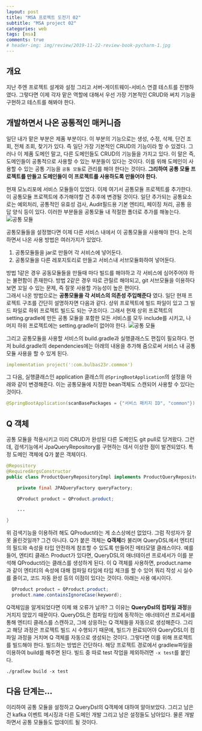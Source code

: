 ```yaml
---  
layout: post  
title: "MSA 프로젝트 도전기 02"
subtitle: "MSA project 02"  
categories: web  
tags: [msa]   
comments: true  
# header-img: img/review/2019-11-22-review-book-pycharm-1.jpg  
---  
```

  
## 개요  
지난 주엔 프로젝트 설계와 설정 그리고 서버-게이트웨이-서비스 연결 테스트를 진행하였다. 그렇다면 이제 각자 맡은 역할에 대해서 우선 가장 기본적인 CRUD와 써치 기능을 구현하고 테스트를 해봐야 한다.

## 개발하면서 나온 공통적인 매커니즘 

일단 내가 맡은 부분은 제품 부분이다. 이 부분의 기능으로는 생성, 수정, 삭제, 단건 조회, 전체 조회, 찾기가 있다. 즉 일단 가장 기본적인 CRUD의 기능이라 할 수 있겠다. 그러나 이 제품 도메인 말고, 다른 도메인들도 CRUD의 기능들을 가지고 있다. 이 말은 즉, 도메인들이 공통적으로 사용할 수 있는 부분들이 있다는 것이다. 이를 위해 도메인이 사용할 수 있는 공통 기능을 `공통 모듈`로 관리를 해야 한다는 것이다. **그리하여 공통 모듈 프로젝트를 만들고 도메인들이 이 프로젝트를 사용하도록 만들어야 한다.**

현재 모노리포에 서비스 모듈들이 있었다. 이제 여기서 공통모듈 프로젝트를 추가한다. 이 공통모듈 프로젝트에 추가해야할 건 추후에 변경될 것이다. 일단 추가되는 공통요소로는 예외처리, 공통적인 유효성 검사, Audit필드용 기본 엔티티, 페이징 처리, 공통 응답 양식 등이 있다. 이러한 부분들을 공통모듈 내 적절한 폴더로 추가를 해놓는다. 
![공통 모듈](https://zzangkkmin.github.io/assets/img/postImages/2025-03-17-common-module.png)

공통모듈들을 설정했다면 이제 다른 서비스 내에서 이 공통모듈을 사용해야 한다. 논의 하면서 나온 사용 방법은 여러가지가 있었다.
1. 공통모듈들을 jar로 만들어 각 서비스에 넣어둔다.
2. 공통모듈을 다른 레포지토리로 만들고 서비스내 서브모듈화하여 넣어둔다.

방법 1같은 경우 공동모듈들을 만들때 마다 빌드를 해야하고 각 서비스에 심어주어야 하는 불편함이 존재한다. 방법 2같은 경우 따로 관릴르 해야되고, git 서브모듈을 이용하다보면 꼬일 수 있는 문제, 즉 잘못 사용할 가능성이 높은 편이다.  
그래서 나온 방법으로는 **공통모듈을 각 서비스의 의존성 주입해준다** 였다.
일단 현재 프로젝트 구조를 간단히 설명하자면 다음과 같다. 상위 프로젝트에 빌드 파일이 있고 그 빌드 파일로 하위 프로젝트 빌드도 되는 구조이다.
그래서 현재 상위 프로젝트의 setting.gradle에 만든 공통 모듈을 포함한 모든 서비스를 모두 include를 시키고, 나머지 하위 프로젝트에는 setting.gradle이 없어야 한다.
![공통 모듈](https://zzangkkmin.github.io/assets/img/postImages/2025-03-17-prj-structure.png)

그리고 공통모듈을 사용할 서비스의 build.gradle과 실행클래스도 편집이 필요하다. 먼저 build.gradle의 dependencies에는 아래의 내용을 추가해 줌으로써 서비스 내 공통모듈 사용을 할 수 있게 된다.
```YAML
implementation project(':com.bulbas23r.common')
```

그 다음, 실행클래스인 application 클래스의 `@SpringBootApplication`의 설정을 아래와 같이 변경해준다. 이는 공통모듈에 지정한 bean객체도 스캔되어 사용할 수 있다는 것이다.
```java
@SpringBootApplication(scanBasePackages = {"서비스 패키지 ID", "common"})
```

## Q 객체
공통 모듈을 적용시키고 미리 CRUD가 완성된 다른 도메인도 git pull로 당겨왔다. 그런데, 검색기능에서 JpaQueryRepository를 구현하는 데서 이상한 점이 발견되었다. 특정 도메인 객체에 Q가 붙은 객체이다.
```java
@Repository
@RequiredArgsConstructor
public class ProductQueryRepositoryImpl implements ProductQueryRepository {

    private final JPAQueryFactory queryFactory;

    QProduct product = QProduct.product;

    ...

}
```

위 검색기능을 이용하려 해도 QProduct라는 게 소스상에선 없었다. 그럼 작성자가 잘못 올린것일까? 그건 아니다.
Q가 붙은 객체는 **Q객체**라 불리며 QueryDSL에서 엔티티의 필드와 속성을 타입 안전하게 참조할 수 있도록 만들어진 메타모델 클래스이다. 
예를 들어, 엔티티 클래스 Product가 있다면, QueryDSL의 애너테이션 프로세서가 이를 분석해 QProduct라는 클래스를 생성하게 된다. 
이 Q 객체를 사용하면, product.name과 같이 엔티티의 속성에 대해 컴파일 타임에 타입 체크를 할 수 있어 쿼리 작성 시 실수를 줄이고, 코드 자동 완성 등의 이점이 있다는 것이다.
아래는 사용 예시이다.
```java
  QProduct product = QProduct.product;
  product.name.containsIgnoreCase(keyword);
```

Q객체임을 알게되었다면 이제 왜 오류가 날까? 그 이유는 **QueryDsl의 컴파일 과정**을 거치지 않았기 때문이다.
QueryDSL은 컴파일 타임에 동작하는 애너테이션 프로세서를 통해 엔티티 클래스를 스캔하고, 그에 상응하는 Q 객체들을 자동으로 생성해준다.
그리고 해당 과정은 프로젝트 빌드 시 수행되기 때문에, 빌드가 완료되어야 QueryDSL이 컴파일 과정을 거치며 Q 객체를 자동으로 생성되는 것이다.
그렇다면 이를 위해 프로젝트를 빌드해야 한다. 빌드하는 방법은 간단하다. 해당 프로젝트 경로에서 gradlew파일을 이용하여 build를 해주면 된다.
빌드 중 따로 test 작업을 제외하려면 `-x test`를 붙인다.
```
./gradlew build -x test
```

## 다음 단계는...

이리하여 공통 모듈을 설정하고 QueryDsl의 Q객체에 대하여 알아보았다. 그리고 남은건 kafka 이벤트 메시징과 다른 도메인 개발 그리고 남은 설정들도 남아있다.
물론 개발하면서 공통 모듈들도 업데이트 될 것이다.
